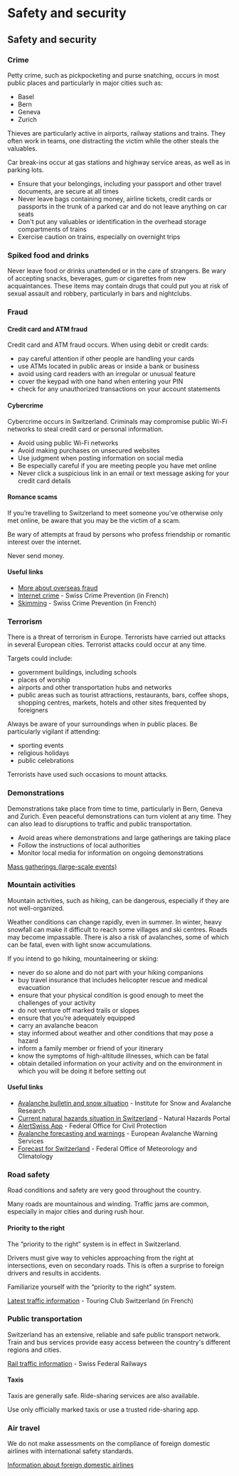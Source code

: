 # Safety and security

## Safety and security

### Crime

Petty crime, such as pickpocketing and purse snatching, occurs in most public places and particularly in major cities such as:

* Basel
* Bern
* Geneva
* Zurich

Thieves are particularly active in airports, railway stations and trains. They often work in teams, one distracting the victim while the other steals the valuables.

Car break-ins occur at gas stations and highway service areas, as well as in parking lots.

* Ensure that your belongings, including your passport and other travel documents, are secure at all times
* Never leave bags containing money, airline tickets, credit cards or passports in the trunk of a parked car and do not leave anything on car seats
* Don't put any valuables or identification in the overhead storage compartments of trains
* Exercise caution on trains, especially on overnight trips

### Spiked food and drinks

Never leave food or drinks unattended or in the care of strangers. Be wary of accepting snacks, beverages, gum or cigarettes from new acquaintances. These items may contain drugs that could put you at risk of sexual assault and robbery, particularly in bars and nightclubs.

### Fraud

#### Credit card and ATM fraud

Credit card and ATM fraud occurs. When using debit or credit cards:

* pay careful attention if other people are handling your cards
* use ATMs located in public areas or inside a bank or business
* avoid using card readers with an irregular or unusual feature
* cover the keypad with one hand when entering your PIN
* check for any unauthorized transactions on your account statements

#### Cybercrime

Cybercrime occurs in Switzerland. Criminals may compromise public Wi-Fi networks to steal credit card or personal information.

* Avoid using public Wi-Fi networks
* Avoid making purchases on unsecured websites
* Use judgment when posting information on social media
* Be especially careful if you are meeting people you have met online
* Never click a suspicious link in an email or text message asking for your credit card details

#### Romance scams

If you’re travelling to Switzerland to meet someone you’ve otherwise only met online, be aware that you may be the victim of a scam.

Be wary of attempts at fraud by persons who profess friendship or romantic interest over the internet.

Never send money.

#### Useful links

* [More about overseas fraud](https://travel.gc.ca/travelling/health-safety/overseas-fraud)
* [Internet crime](https://www.skppsc.ch/fr/sujets/internet/) - Swiss Crime Prevention (in French)
* [Skimming](https://www.skppsc.ch/fr/sujets/escroquerie/skimming/) - Swiss Crime Prevention (in French)

### Terrorism

There is a threat of terrorism in Europe. Terrorists have carried out attacks in several European cities. Terrorist attacks could occur at any time.

Targets could include:

* government buildings, including schools
* places of worship
* airports and other transportation hubs and networks
* public areas such as tourist attractions, restaurants, bars, coffee shops, shopping centres, markets, hotels and other sites frequented by foreigners

Always be aware of your surroundings when in public places. Be particularly vigilant if attending:

* sporting events
* religious holidays
* public celebrations

Terrorists have used such occasions to mount attacks.

### Demonstrations

Demonstrations take place from time to time, particularly in Bern, Geneva and Zurich. Even peaceful demonstrations can turn violent at any time. They can also lead to disruptions to traffic and public transportation.

* Avoid areas where demonstrations and large gatherings are taking place
* Follow the instructions of local authorities
* Monitor local media for information on ongoing demonstrations

[Mass gatherings (large-scale events)](https://travel.gc.ca/travelling/health-safety/mass-gatherings)

### Mountain activities

Mountain activities, such as hiking, can be dangerous, especially if they are not well-organized.

Weather conditions can change rapidly, even in summer. In winter, heavy snowfall can make it difficult to reach some villages and ski centres. Roads may become impassable. There is also a risk of avalanches, some of which can be fatal, even with light snow accumulations.

If you intend to go hiking, mountaineering or skiing:

* never do so alone and do not part with your hiking companions
* buy travel insurance that includes helicopter rescue and medical evacuation
* ensure that your physical condition is good enough to meet the challenges of your activity
* do not venture off marked trails or slopes
* ensure that you’re adequately equipped
* carry an avalanche beacon
* stay informed about weather and other conditions that may pose a hazard
* inform a family member or friend of your itinerary
* know the symptoms of high-altitude illnesses, which can be fatal
* obtain detailed information on your activity and on the environment in which you will be doing it before setting out

#### Useful links

* [Avalanche bulletin and snow situation](https://www.slf.ch/en/avalanche-bulletin-and-snow-situation.html#avalanchedanger) - Institute for Snow and Avalanche Research
* [Current natural hazards situation in Switzerland](https://www.natural-hazards.ch/home.html?tab=actualdanger) - Natural Hazards Portal
* [AlertSwiss App](https://www.alert.swiss/en/home.html) - Federal Office for Civil Protection
* [Avalanche forecasting and warnings](https://www.avalanches.org/) - European Avalanche Warning Services
* [Forecast for Switzerland](https://www.meteoswiss.admin.ch/home.html?tab=overview) - Federal Office of Meteorology and Climatology

### Road safety

Road conditions and safety are very good throughout the country.

Many roads are mountainous and winding. Traffic jams are common, especially in major cities and during rush hour.

#### Priority to the right

The “priority to the right” system is in effect in Switzerland.

Drivers must give way to vehicles approaching from the right at intersections, even on secondary roads. This is often a surprise to foreign drivers and results in accidents.

Familiarize yourself with the “priority to the right” system.

[Latest traffic information](https://www.tcs.ch/fr/tools/inforoute-situation-trafic/situation-actuelle-trafic.php) - Touring Club Switzerland (in French)

### Public transportation

Switzerland has an extensive, reliable and safe public transport network. Train and bus services provide easy access between the country's different regions and cities.

[Rail traffic information](https://www.sbb.ch/en/timetable/bahnverkehrsinformation.html) - Swiss Federal Railways

#### Taxis

Taxis are generally safe. Ride-sharing services are also available.

Use only officially marked taxis or use a trusted ride-sharing app.

### Air travel

We do not make assessments on the compliance of foreign domestic airlines with international safety standards.

[Information about foreign domestic airlines](https://travel.gc.ca/air/in-flight-safety#other)